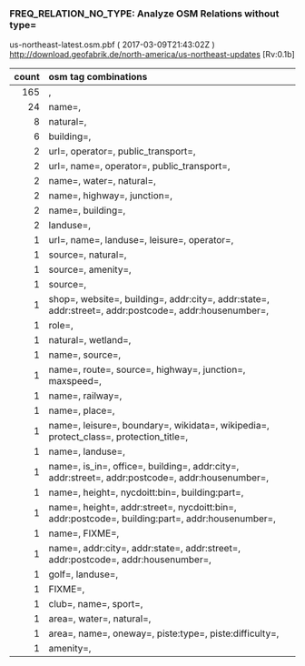  
### FREQ_RELATION_NO_TYPE: Analyze OSM Relations without type= 
us-northeast-latest.osm.pbf ( 2017-03-09T21:43:02Z ) http://download.geofabrik.de/north-america/us-northeast-updates [Rv:0.1b]
 
|  count  |  osm tag combinations 
|  -----: | :---------------------------
|    165  |  , 
|     24  |  name=, 
|      8  |  natural=, 
|      6  |  building=, 
|      2  |  url=, operator=, public_transport=, 
|      2  |  url=, name=, operator=, public_transport=, 
|      2  |  name=, water=, natural=, 
|      2  |  name=, highway=, junction=, 
|      2  |  name=, building=, 
|      2  |  landuse=, 
|      1  |  url=, name=, landuse=, leisure=, operator=, 
|      1  |  source=, natural=, 
|      1  |  source=, amenity=, 
|      1  |  source=, 
|      1  |  shop=, website=, building=, addr:city=, addr:state=, addr:street=, addr:postcode=, addr:housenumber=, 
|      1  |  role=, 
|      1  |  natural=, wetland=, 
|      1  |  name=, source=, 
|      1  |  name=, route=, source=, highway=, junction=, maxspeed=, 
|      1  |  name=, railway=, 
|      1  |  name=, place=, 
|      1  |  name=, leisure=, boundary=, wikidata=, wikipedia=, protect_class=, protection_title=, 
|      1  |  name=, landuse=, 
|      1  |  name=, is_in=, office=, building=, addr:city=, addr:street=, addr:postcode=, addr:housenumber=, 
|      1  |  name=, height=, nycdoitt:bin=, building:part=, 
|      1  |  name=, height=, addr:street=, nycdoitt:bin=, addr:postcode=, building:part=, addr:housenumber=, 
|      1  |  name=, FIXME=, 
|      1  |  name=, addr:city=, addr:state=, addr:street=, addr:postcode=, addr:housenumber=, 
|      1  |  golf=, landuse=, 
|      1  |  FIXME=, 
|      1  |  club=, name=, sport=, 
|      1  |  area=, water=, natural=, 
|      1  |  area=, name=, oneway=, piste:type=, piste:difficulty=, 
|      1  |  amenity=, 
 
